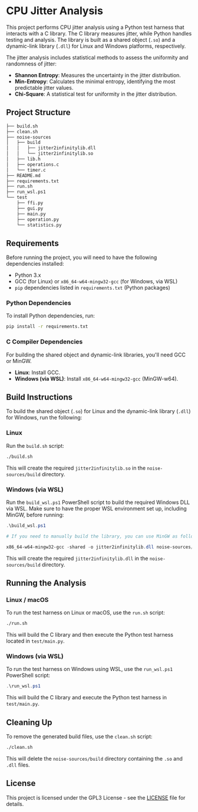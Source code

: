 # CPU Jitter Analysis

This project performs CPU jitter analysis using a Python test harness that interacts with a C library. The C library measures jitter, while Python handles testing and analysis. The library is built as a shared object (`.so`) and a dynamic-link library (`.dll`) for Linux and Windows platforms, respectively.

The jitter analysis includes statistical methods to assess the uniformity and randomness of jitter:

- **Shannon Entropy**: Measures the uncertainty in the jitter distribution.
- **Min-Entropy**: Calculates the minimal entropy, identifying the most predictable jitter values.
- **Chi-Square**: A statistical test for uniformity in the jitter distribution.

## Project Structure
```sh
├── build.sh
├── clean.sh
├── noise-sources
│   ├── build
│   │   ├── jitter2infinitylib.dll
│   │   └── jitter2infinitylib.so
│   ├── lib.h
│   ├── operations.c
│   └── timer.c
├── README.md
├── requirements.txt
├── run.sh
├── run_wsl.ps1
└── test
    ├── ffi.py
    ├── gui.py
    ├── main.py
    ├── operation.py
    └── statistics.py
```

## Requirements

Before running the project, you will need to have the following dependencies installed:

- Python 3.x
- GCC (for Linux) or `x86_64-w64-mingw32-gcc` (for Windows, via WSL)
- `pip` dependencies listed in `requirements.txt` (Python packages)

### Python Dependencies

To install Python dependencies, run:

```sh
pip install -r requirements.txt
```

### C Compiler Dependencies

For building the shared object and dynamic-link libraries, you'll need GCC or MinGW.

- **Linux**: Install GCC.
- **Windows (via WSL)**: Install `x86_64-w64-mingw32-gcc` (MinGW-w64).

## Build Instructions

To build the shared object (`.so`) for Linux and the dynamic-link library (`.dll`) for Windows, run the following:

### Linux

Run the `build.sh` script:

```sh
./build.sh
```

This will create the required `jitter2infinitylib.so` in the `noise-sources/build` directory.

### Windows (via WSL)

Run the `build_wsl.ps1` PowerShell script to build the required Windows DLL via WSL. Make sure to have the proper WSL environment set up, including MinGW, before running:
```powershell
.\build_wsl.ps1

# If you need to manually build the library, you can use MinGW as follows:

x86_64-w64-mingw32-gcc -shared -o jitter2infinitylib.dll noise-sources/operations.c noise-sources/timer.c
```

This will create the required `jitter2infinitylib.dll` in the `noise-sources/build` directory.

## Running the Analysis

### Linux / macOS

To run the test harness on Linux or macOS, use the `run.sh` script:

```sh
./run.sh
```

This will build the C library and then execute the Python test harness located in `test/main.py`.

### Windows (via WSL)

To run the test harness on Windows using WSL, use the `run_wsl.ps1` PowerShell script:

```powershell
.\run_wsl.ps1
```

This will build the C library and execute the Python test harness in `test/main.py`.

## Cleaning Up

To remove the generated build files, use the `clean.sh` script:

```sh
./clean.sh
```

This will delete the `noise-sources/build` directory containing the `.so` and `.dll` files.

## License

This project is licensed under the GPL3 License - see the [LICENSE](LICENSE) file for details.
